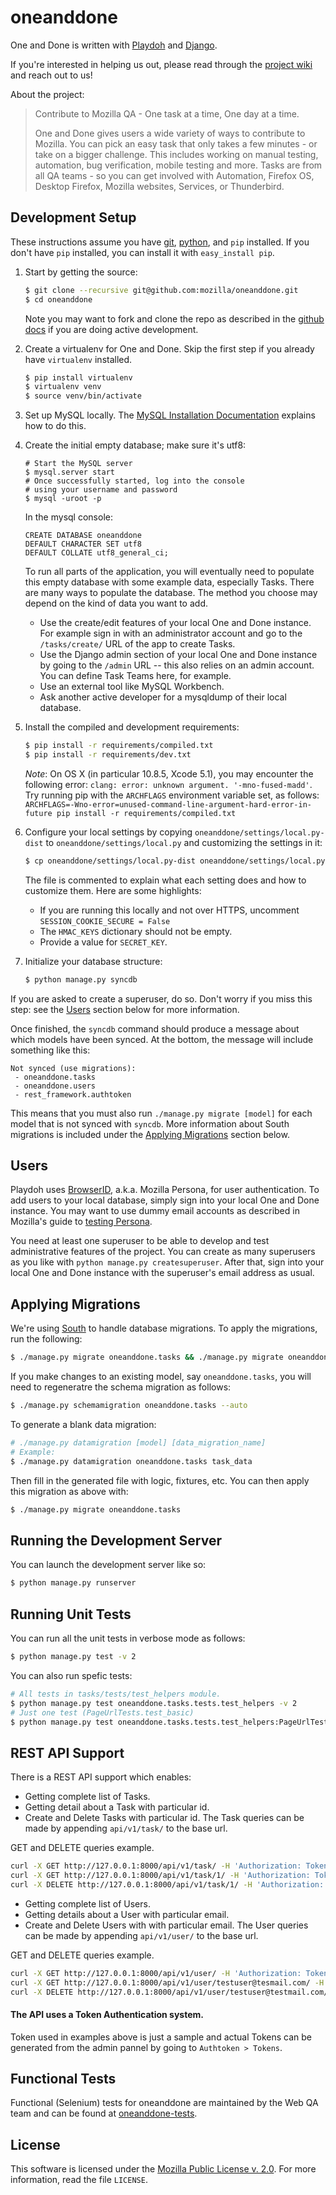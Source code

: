 oneanddone
==========

One and Done is written with [Playdoh][playdoh] and [Django][django].

If you're interested in helping us out, please read through the
[project wiki][wiki] and reach out to us!

About the project:
>Contribute to Mozilla QA - One task at a time, One day at a time.
>
>One and Done gives users a wide variety of ways to contribute to Mozilla. 
>You can pick an easy task that only takes a few minutes - or take on a 
>bigger challenge. This includes working on manual testing, automation, bug 
>verification, mobile testing and more. Tasks are from all QA teams - so you 
>can get involved with Automation, Firefox OS, Desktop Firefox, Mozilla 
>websites, Services, or Thunderbird.

[django]: http://www.djangoproject.com/
[playdoh]: https://github.com/mozilla/playdoh
[wiki]: https://wiki.mozilla.org/QA/OneandDone
[persona]: https://developer.mozilla.org/Persona/The_implementor_s_guide/Testing
[django-browserid]: https://github.com/mozilla/django-browserid


Development Setup
-----------------
These instructions assume you have [git][], [python][], and `pip` installed. If
you don't have `pip` installed, you can install it with `easy_install pip`.


1. Start by getting the source:

   ```sh
   $ git clone --recursive git@github.com:mozilla/oneanddone.git
   $ cd oneanddone
   ```
   Note you may want to fork and clone the repo as described in the
   [github docs][git-clone] if you are doing active development.

2. Create a virtualenv for One and Done. Skip the first step if you already have
   `virtualenv` installed.

   ```sh
   $ pip install virtualenv
   $ virtualenv venv
   $ source venv/bin/activate
   ```

3. Set up MySQL locally. The [MySQL Installation Documentation][mysql] explains how to do this.
   

4. Create the initial empty database; make sure it's utf8:
   ``` 
   # Start the MySQL server
   $ mysql.server start
   # Once successfully started, log into the console
   # using your username and password
   $ mysql -uroot -p
   ```
   In the mysql console:
   ```mysql
   CREATE DATABASE oneanddone 
   DEFAULT CHARACTER SET utf8 
   DEFAULT COLLATE utf8_general_ci;
   ```
   To run all parts of the application, you will eventually need to populate this empty database with some example data, especially Tasks. There are many ways to populate the database. The method you choose may depend on the kind of data you want to add.
      * Use the create/edit features of your local One and Done instance. For example sign in with an administrator account and go to the `/tasks/create/` URL of the app to create Tasks.
      * Use the Django admin section of your local One and Done instance by going to the `/admin` URL -- this also relies on an admin account. You can define Task Teams here, for example.
      * Use an external tool like MySQL Workbench.
      * Ask another active developer for a mysqldump of their local database.
5. Install the compiled and development requirements:
   ```sh
   $ pip install -r requirements/compiled.txt
   $ pip install -r requirements/dev.txt
   ```
   _Note_: On OS X (in particular 10.8.5, Xcode 5.1), you may encounter the following error: `clang: error: unknown argument. '-mno-fused-madd'`. Try running pip with the `ARCHFLAGS` environment variable set, as follows: `ARCHFLAGS=-Wno-error=unused-command-line-argument-hard-error-in-future pip install -r requirements/compiled.txt` 

6. Configure your local settings by copying `oneanddone/settings/local.py-dist` to
   `oneanddone/settings/local.py` and customizing the settings in it:

   ```sh
   $ cp oneanddone/settings/local.py-dist oneanddone/settings/local.py
   ```

   The file is commented to explain what each setting does and how to customize
   them. Here are some highlights:
   * If you are running this locally and not over HTTPS, uncomment `SESSION_COOKIE_SECURE = False`
   * The `HMAC_KEYS` dictionary should not be empty. 
   * Provide a value for `SECRET_KEY`.


7. Initialize your database structure:
   ```sh
   $ python manage.py syncdb
   ```
If you are asked to create a superuser, do so. Don't worry if you miss this step: see the [Users](#users) section below for more information.

Once finished, the `syncdb` command should produce a message about which models have been synced. At the bottom, the message will include something like this:

   ```
   Not synced (use migrations):
    - oneanddone.tasks
    - oneanddone.users
    - rest_framework.authtoken
   ```

This means that you must also run `./manage.py migrate [model]` for each model that is not synced with `syncdb`. More information about South migrations is included under the [Applying Migrations](#applying-migrations) section below.

Users
-----

Playdoh uses [BrowserID][django-browserid], a.k.a. Mozilla Persona, for user authentication. To add users to your local database, simply sign into your local One and Done instance. You may want to use dummy email accounts as described in Mozilla's guide to [testing Persona][persona].

You need at least one superuser to be able to develop and test administrative features of the project. You can create as many superusers as you like with `python manage.py createsuperuser`. After that, sign into your local One and Done instance with the superuser's email address as usual. 


Applying Migrations
-------------------

We're using [South][south] to handle database migrations. To apply the migrations,
run the following:

   ```sh
   $ ./manage.py migrate oneanddone.tasks && ./manage.py migrate oneanddone.users
   ```

If you make changes to an existing model, say `oneanddone.tasks`, you will need to regeneratre the schema migration as follows:

   ```sh
   $ ./manage.py schemamigration oneanddone.tasks --auto
   ```

To generate a blank data migration:

   ```sh
   # ./manage.py datamigration [model] [data_migration_name]
   # Example:
   $ ./manage.py datamigration oneanddone.tasks task_data 
   ```

Then fill in the generated file with logic, fixtures, etc. You can then apply this migration as above with:

   ```sh
   $ ./manage.py migrate oneanddone.tasks
   ```


[git]: http://git-scm.com/
[git-clone]: https://help.github.com/articles/fork-a-repo
[python]: http://www.python.org/
[mysql]: http://dev.mysql.com/doc/refman/5.6/en/installing.html
[south]: http://south.aeracode.org/


Running the Development Server
------------------------------
You can launch the development server like so:

```sh
$ python manage.py runserver
```

Running Unit Tests
------------------
You can run all the unit tests in verbose mode as follows:

```sh
$ python manage.py test -v 2
```
You can also run spefic tests:
```sh
# All tests in tasks/tests/test_helpers module.
$ python manage.py test oneanddone.tasks.tests.test_helpers -v 2
# Just one test (PageUrlTests.test_basic)
$ python manage.py test oneanddone.tasks.tests.test_helpers:PageUrlTests.test_basic -v 2

```

REST API Support
----------------
There is a REST API support which enables:

* Getting complete list of Tasks.
* Getting detail about a Task with particular id.
* Create and Delete Tasks with particular id.
The Task queries can be made by appending `api/v1/task/` to the base url.

GET and DELETE queries example.
```sh
curl -X GET http://127.0.0.1:8000/api/v1/task/ -H 'Authorization: Token d81e33c57b2d9471f4d6849bab3cb233b3b30468'
curl -X GET http://127.0.0.1:8000/api/v1/task/1/ -H 'Authorization: Token d81e33c57b2d9471f4d6849bab3cb233b3b30468'
curl -X DELETE http://127.0.0.1:8000/api/v1/task/1/ -H 'Authorization: Token d81e33c57b2d9471f4d6849bab3cb233b3b30468'
```

* Getting complete list of Users.
* Getting details about a User with particular email.
* Create and Delete Users with with particular email.
The User queries can be made by appending `api/v1/user/` to the base url.

GET and DELETE queries example.
```sh
curl -X GET http://127.0.0.1:8000/api/v1/user/ -H 'Authorization: Token d81e33c57b2d9471f4d6849bab3cb233b3b30468'
curl -X GET http://127.0.0.1:8000/api/v1/user/testuser@tesmail.com/ -H 'Authorization: Token d81e33c57b2d9471f4d6849bab3cb233b3b30468'
curl -X DELETE http://127.0.0.1:8000/api/v1/user/testuser@testmail.com/ -H 'Authorization: Token d81e33c57b2d9471f4d6849bab3cb233b3b30468'
```

#### The API uses a Token Authentication system.

Token used in examples above is just a sample and actual Tokens can be generated from the admin pannel by going to `Authtoken > Tokens`.


Functional Tests
-----------------
Functional (Selenium) tests for oneanddone are maintained by the Web QA team and can be found at [oneanddone-tests].

[oneanddone-tests]: https://github.com/mozilla/oneanddone-tests


License
-------
This software is licensed under the [Mozilla Public License v. 2.0](http://mozilla.org/MPL/2.0/). For more
information, read the file ``LICENSE``.
